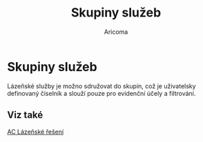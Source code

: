 ﻿---
    title: "Skupiny služeb"
    author: Aricoma
    ms.date: 04/30/2018
    ms.topic: article
    ms.prod: dynamics-nav-2017
    ms.contentlocale: cs-cz
    ms.lasthandoff: 04/30/2018
---

# Skupiny služeb

Lázeňské služby je možno sdružovat do skupin, což je uživatelsky definovaný číselník a slouží pouze pro evidenční účely a filtrování. 


## <a name="see-also"></a>Viz také
[AC Lázeňské řešení](spa-solution.md)